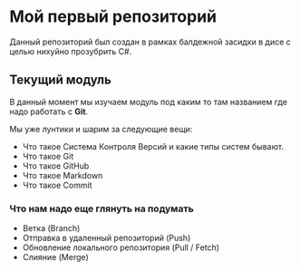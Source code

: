 # Мой первый репозиторий

Данный репозиторий был создан в рамках балдежной засидки в дисе с целью нихуйно прозубрить C#.

## Текущий модуль
В данный момент мы изучаем модуль под каким то там названием где надо работать с **Git**.

Мы уже лунтики и шарим за следующие вещи:
* Что такое Система Контроля Версий и какие типы систем бывают.
* Что такое Git
* Что такое GitHub
* Что такое Markdown
* Что такое Commit

### Что нам надо еще глянуть на подумать
* Ветка (Branch)
* Отправка в удаленный репозиторий (Push)
* Обновление локального репозитория (Pull / Fetch)
* Слияние (Merge)
